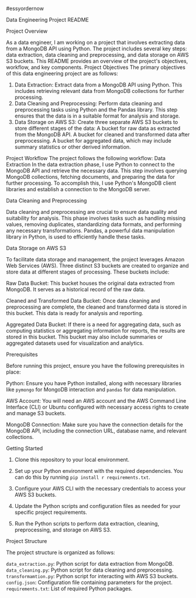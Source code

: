 #essyordernow

 Data Engineering Project README

 Project Overview

As a data engineer, I am working on a project that involves extracting data from a MongoDB API using Python. The project includes several key steps: data extraction, data cleaning and preprocessing, and data storage on AWS S3 buckets. This README provides an overview of the project's objectives, workflow, and key components.
 Project Objectives
The primary objectives of this data engineering project are as follows:

1. Data Extraction: Extract data from a MongoDB API using Python. This includes retrieving relevant data from MongoDB collections for further processing.
2. Data Cleaning and Preprocessing: Perform data cleaning and preprocessing tasks using Python and the Pandas library. This step ensures that the data is in a suitable format for analysis and storage.
3. Data Storage on AWS S3: Create three separate AWS S3 buckets to store different stages of the data:
    A bucket for raw data as extracted from the MongoDB API.
    A bucket for cleaned and transformed data after preprocessing.
    A bucket for aggregated data, which may include summary statistics or other derived information.

 Project Workflow
The project follows the following workflow:
 Data Extraction
In the data extraction phase, I use Python to connect to the MongoDB API and retrieve the necessary data. This step involves querying MongoDB collections, fetching documents, and preparing the data for further processing. To accomplish this, I use Python's MongoDB client libraries and establish a connection to the MongoDB server.

 Data Cleaning and Preprocessing

Data cleaning and preprocessing are crucial to ensure data quality and suitability for analysis. This phase involves tasks such as handling missing values, removing duplicates, standardizing data formats, and performing any necessary transformations. Pandas, a powerful data manipulation library in Python, is used to efficiently handle these tasks.

 Data Storage on AWS S3

To facilitate data storage and management, the project leverages Amazon Web Services (AWS). Three distinct S3 buckets are created to organize and store data at different stages of processing. These buckets include:

 Raw Data Bucket: This bucket houses the original data extracted from MongoDB. It serves as a historical record of the raw data.

 Cleaned and Transformed Data Bucket: Once data cleaning and preprocessing are complete, the cleaned and transformed data is stored in this bucket. This data is ready for analysis and reporting.

 Aggregated Data Bucket: If there is a need for aggregating data, such as computing statistics or aggregating information for reports, the results are stored in this bucket. This bucket may also include summaries or aggregated datasets used for visualization and analytics.

 Prerequisites

Before running this project, ensure you have the following prerequisites in place:

 Python: Ensure you have Python installed, along with necessary libraries like `pymongo` for MongoDB interaction and `pandas` for data manipulation.

 AWS Account: You will need an AWS account and the AWS Command Line Interface (CLI) or Ubuntu configured with necessary access rights to create and manage S3 buckets.

 MongoDB Connection: Make sure you have the connection details for the MongoDB API, including the connection URL, database name, and relevant collections.


 Getting Started

1. Clone this repository to your local environment.
2. Set up your Python environment with the required dependencies. You can do this by running `pip install r requirements.txt`.
3. Configure your AWS CLI with the necessary credentials to access your AWS S3 buckets.

4. Update the Python scripts and configuration files as needed for your specific project requirements.

5. Run the Python scripts to perform data extraction, cleaning, preprocessing, and storage on AWS S3.

 Project Structure

The project structure is organized as follows:

 `data_extraction.py`: Python script for data extraction from MongoDB.
 `data_cleaning.py`: Python script for data cleaning and preprocessing.
 `transformamtion.py`: Python script for interacting with AWS S3 buckets.
 `config.json`: Configuration file containing parameters for the project.
 `requirements.txt`: List of required Python packages.


 



